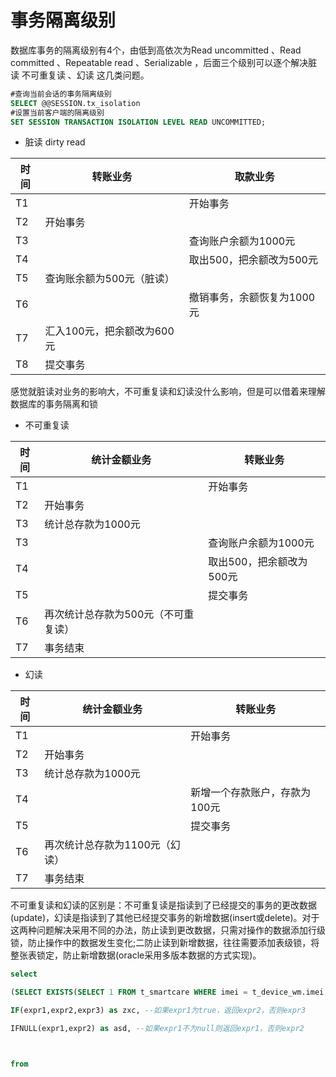 # 事务隔离级别

数据库事务的隔离级别有4个，由低到高依次为Read uncommitted 、Read committed 、Repeatable read 、Serializable ，后面三个级别可以逐个解决脏读 不可重复读 、幻读 这几类问题。
```sql
#查询当前会话的事务隔离级别
SELECT @@SESSION.tx_isolation
#设置当前客户端的隔离级别
SET SESSION TRANSACTION ISOLATION LEVEL READ UNCOMMITTED;
```
- 脏读 dirty read

| 时间 | 转账业务                   | 取款业务                   |
| ---- | -------------------------- | -------------------------- |
| T1   |                            | 开始事务                   |
| T2   | 开始事务                   |                            |
| T3   |                            | 查询账户余额为1000元       |
| T4   |                            | 取出500，把余额改为500元   |
| T5   | 查询账余额为500元（脏读）  |                            |
| T6   |                            | 撤销事务，余额恢复为1000元 |
| T7   | 汇入100元，把余额改为600元 |                            |
| T8   | 提交事务                   |                            |

感觉就脏读对业务的影响大，不可重复读和幻读没什么影响，但是可以借着来理解数据库的事务隔离和锁
- 不可重复读

| 时间 | 统计金额业务 | 转账业务 |
| --- | --- | ---|
| T1 | |开始事务|
|T2|开始事务|
|T3|统计总存款为1000元||
|T3||查询账户余额为1000元|
|T4||取出500，把余额改为500元|
|T5||提交事务|
|T6|再次统计总存款为500元（不可重复读）||
|T7|事务结束||

- 幻读 

| 时间 | 统计金额业务 | 转账业务 |
| --- | --- | ---|
| T1 | |开始事务|
|T2|开始事务|
|T3|统计总存款为1000元||
|T4||新增一个存款账户，存款为100元|
|T5||提交事务|
|T6|再次统计总存款为1100元（幻读）||
|T7|事务结束||


不可重复读和幻读的区别是：不可重复读是指读到了已经提交的事务的更改数据(update)，幻读是指读到了其他已经提交事务的新增数据(insert或delete)。对于这两种问题解决采用不同的办法，防止读到更改数据，只需对操作的数据添加行级锁，防止操作中的数据发生变化;二防止读到新增数据，往往需要添加表级锁，将整张表锁定，防止新增数据(oracle采用多版本数据的方式实现)。

```sql
select

(SELECT EXISTS(SELECT 1 FROM t_smartcare WHERE imei = t_device_wm.imei LIMIT 1)) as smartStatus,

IF(expr1,expr2,expr3) as zxc, --如果expr1为true，返回expr2，否则expr3

IFNULL(expr1,expr2) as asd, --如果expr1不为null则返回expr1，否则expr2



from
```